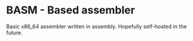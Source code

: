 # BASM - Based assembler

Basic x86_64 assembler written in assembly.
Hopefully self-hosted in the future.
